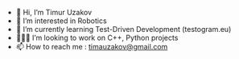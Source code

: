 - 👋 Hi, I’m Timur Uzakov
- 👀 I’m interested in Robotics
- 🌱 I’m currently learning Test-Driven Development (testogram.eu)
- 🧙🏼‍♂️ I’m looking to work on C++, Python projects
- 📫 How to reach me : timauzakov@gmail.com
<!---
uzakotim/uzakotim is a ✨ special ✨ repository because its `README.md` (this file) appears on your GitHub profile.
You can click the Preview link to take a look at your changes.
--->
